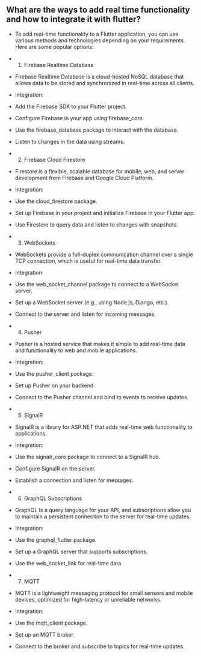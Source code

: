 ## What are the ways to add real time functionality and how to integrate it with flutter?
- To add real-time functionality to a Flutter application, you can use various methods and technologies depending on your requirements. Here are some popular options:

- 1. Firebase Realtime Database
- Firebase Realtime Database is a cloud-hosted NoSQL database that allows data to be stored and synchronized in real-time across all clients.
- Integration:
- Add the Firebase SDK to your Flutter project.
- Configure Firebase in your app using firebase_core.
- Use the firebase_database package to interact with the database.
- Listen to changes in the data using streams.
- 2. Firebase Cloud Firestore
- Firestore is a flexible, scalable database for mobile, web, and server development from Firebase and Google Cloud Platform.
- Integration:
- Use the cloud_firestore package.
- Set up Firebase in your project and initialize Firebase in your Flutter app.
- Use Firestore to query data and listen to changes with snapshots.
- 3. WebSockets
- WebSockets provide a full-duplex communication channel over a single TCP connection, which is useful for real-time data transfer.
- Integration:
- Use the web_socket_channel package to connect to a WebSocket server.
- Set up a WebSocket server (e.g., using Node.js, Django, etc.).
- Connect to the server and listen for incoming messages.
- 4. Pusher
- Pusher is a hosted service that makes it simple to add real-time data and functionality to web and mobile applications.
- Integration:
- Use the pusher_client package.
- Set up Pusher on your backend.
- Connect to the Pusher channel and bind to events to receive updates.
- 5. SignalR
- SignalR is a library for ASP.NET that adds real-time web functionality to applications.
- Integration:
- Use the signalr_core package to connect to a SignalR hub.
- Configure SignalR on the server.
- Establish a connection and listen for messages.
- 6. GraphQL Subscriptions
- GraphQL is a query language for your API, and subscriptions allow you to maintain a persistent connection to the server for real-time updates.
- Integration:
- Use the graphql_flutter package.
- Set up a GraphQL server that supports subscriptions.
- Use the web_socket_link for real-time data.
- 7. MQTT
- MQTT is a lightweight messaging protocol for small sensors and mobile devices, optimized for high-latency or unreliable networks.
- Integration:
- Use the mqtt_client package.
- Set up an MQTT broker.
- Connect to the broker and subscribe to topics for real-time updates.
